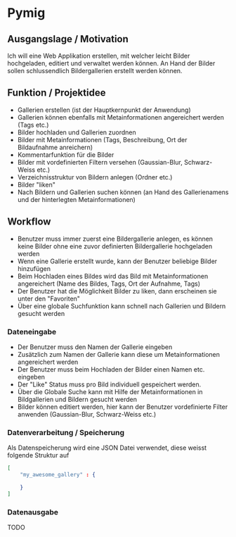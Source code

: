 # Pymig

## Ausgangslage / Motivation
Ich will eine Web Applikation erstellen, mit welcher leicht Bilder hochgeladen, editiert und verwaltet werden können.
An Hand der Bilder sollen schlussendlich Bildergallerien erstellt werden können.

## Funktion / Projektidee
- Gallerien erstellen (ist der Hauptkernpunkt der Anwendung)
- Gallerien können ebenfalls mit Metainformationen angereichert werden (Tags etc.)
- Bilder hochladen und Gallerien zuordnen
- Bilder mit Metainformationen (Tags, Beschreibung, Ort der Bildaufnahme anreichern)
- Kommentarfunktion für die Bilder
- Bilder mit vordefinierten Filtern versehen (Gaussian-Blur, Schwarz-Weiss etc.)
- Verzeichnisstruktur von Bildern anlegen (Ordner etc.)
- Bilder "liken"
- Nach Bildern und Gallerien suchen können (an Hand des Gallerienamens und der hinterlegten Metainformationen)

## Workflow
- Benutzer muss immer zuerst eine Bildergallerie anlegen, es können keine Bilder ohne eine zuvor definierten Bildergallerie hochgeladen werden
- Wenn eine Gallerie erstellt wurde, kann der Benutzer beliebige Bilder hinzufügen
- Beim Hochladen eines Bildes wird das Bild mit Metainformationen angereichert (Name des Bildes, Tags, Ort der Aufnahme, Tags)
- Der Benutzer hat die Möglichkeit Bilder zu liken, dann erscheinen sie unter den "Favoriten"
- Über eine globale Suchfunktion kann schnell nach Gallerien und Bildern gesucht werden

### Dateneingabe
- Der Benutzer muss den Namen der Gallerie eingeben
- Zusätzlich zum Namen der Gallerie kann diese um Metainformationen angereichert werden
- Der Benutzer muss beim Hochladen der Bilder einen Namen etc. eingeben
- Der "Like" Status muss pro Bild individuell gespeichert werden.
- Über die Globale Suche kann mit Hilfe der Metainformationen in Bildgallerien und Bildern gesucht werden
- Bilder können editiert werden, hier kann der Benutzer vordefinierte Filter anwenden (Gaussian-Blur, Schwarz-Weiss etc.)

### Datenverarbeitung / Speicherung
Als Datenspeicherung wird eine JSON Datei verwendet, diese weisst folgende Struktur auf
```json
[
	"my_awesome_gallery" : {

	}
]
```

### Datenausgabe
TODO
